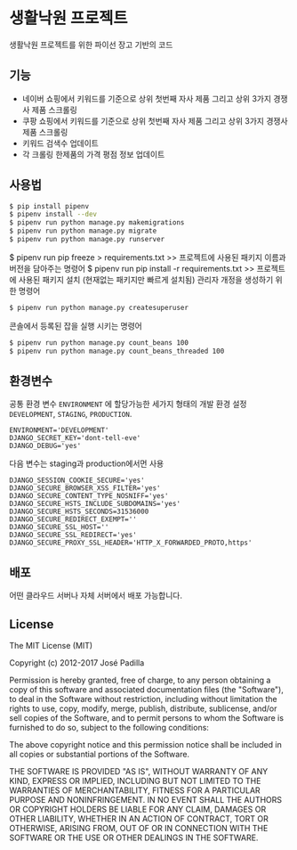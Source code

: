 # 생활낙원 프로젝트

생활낙원 프로젝트를 위한 파이선 장고 기반의 코드

## 기능

- 네이버 쇼핑에서 키워드를 기준으로 상위 첫번째 자사 제품 그리고 상위 3가지 경쟁사 제품 스크롤링
- 쿠팡 쇼핑에서 키워드를 기준으로 상위 첫번째 자사 제품 그리고 상위 3가지 경쟁사 제품 스크롤링
- 키워드 검색수 업데이트
- 각 크롤링 한제품의 가격 평점 정보 업데이트


## 사용법

```bash
$ pip install pipenv
$ pipenv install --dev
$ pipenv run python manage.py makemigrations
$ pipenv run python manage.py migrate
$ pipenv run python manage.py runserver
```
$ pipenv run pip freeze > requirements.txt  >> 프로젝트에 사용된 패키지 이름과 버전을 담아주는 명령어
$ pipenv run pip install -r requirements.txt  >> 프로젝트에 사용된 패키지 설치 (현재없는 패키지만 빠르게 설치됨)
관리자 개정을 생성하기 위한 명령어

```bash
$ pipenv run python manage.py createsuperuser
```

콘솔에서 등록된 잡을 실행 시키는 명령어

```bash
$ pipenv run python manage.py count_beans 100
$ pipenv run python manage.py count_beans_threaded 100
```

## 환경변수

공통 환경 변수 `ENVIRONMENT` 에 할당가능한 세가지 형태의 개발 환경 설정 `DEVELOPMENT`, `STAGING`, `PRODUCTION`.

```
ENVIRONMENT='DEVELOPMENT'
DJANGO_SECRET_KEY='dont-tell-eve'
DJANGO_DEBUG='yes'
```

다음 변수는 staging과 production에서먼 사용

```
DJANGO_SESSION_COOKIE_SECURE='yes'
DJANGO_SECURE_BROWSER_XSS_FILTER='yes'
DJANGO_SECURE_CONTENT_TYPE_NOSNIFF='yes'
DJANGO_SECURE_HSTS_INCLUDE_SUBDOMAINS='yes'
DJANGO_SECURE_HSTS_SECONDS=31536000
DJANGO_SECURE_REDIRECT_EXEMPT=''
DJANGO_SECURE_SSL_HOST=''
DJANGO_SECURE_SSL_REDIRECT='yes'
DJANGO_SECURE_PROXY_SSL_HEADER='HTTP_X_FORWARDED_PROTO,https'
```

## 배포

어떤 클라우드 서버나 자체 서버에서 배포 가능합니다.


## License

The MIT License (MIT)

Copyright (c) 2012-2017 José Padilla

Permission is hereby granted, free of charge, to any person obtaining a copy of
this software and associated documentation files (the "Software"), to deal in
the Software without restriction, including without limitation the rights to
use, copy, modify, merge, publish, distribute, sublicense, and/or sell copies
of the Software, and to permit persons to whom the Software is furnished to do
so, subject to the following conditions:

The above copyright notice and this permission notice shall be included in all
copies or substantial portions of the Software.

THE SOFTWARE IS PROVIDED "AS IS", WITHOUT WARRANTY OF ANY KIND, EXPRESS OR
IMPLIED, INCLUDING BUT NOT LIMITED TO THE WARRANTIES OF MERCHANTABILITY,
FITNESS FOR A PARTICULAR PURPOSE AND NONINFRINGEMENT. IN NO EVENT SHALL THE
AUTHORS OR COPYRIGHT HOLDERS BE LIABLE FOR ANY CLAIM, DAMAGES OR OTHER
LIABILITY, WHETHER IN AN ACTION OF CONTRACT, TORT OR OTHERWISE, ARISING FROM,
OUT OF OR IN CONNECTION WITH THE SOFTWARE OR THE USE OR OTHER DEALINGS IN THE
SOFTWARE.
